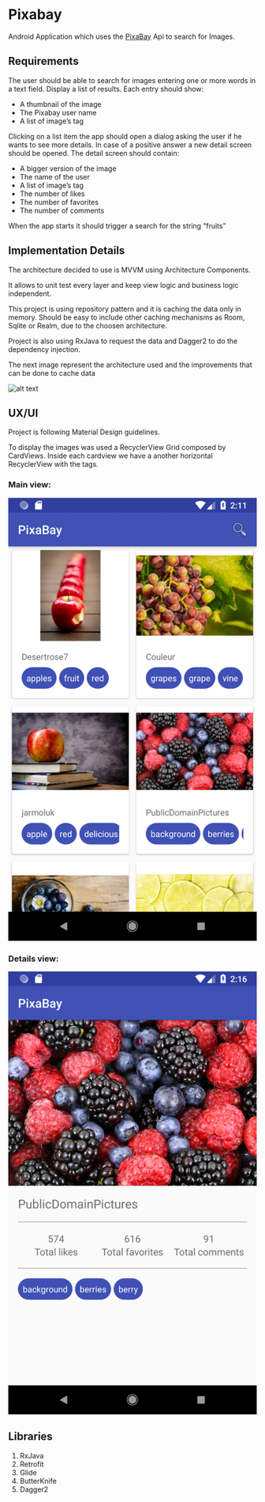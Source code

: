 # Pixabay

Android Application which uses the [PixaBay](https://pixabay.com/en/) Api to search for Images.

## Requirements

The user should be able to search for images entering one or more words in a text field. Display a list of results. Each entry should show:
 * A thumbnail of the image 
 * The Pixabay user name
 * A list of image’s tag

Clicking on a list item the app should open a dialog asking the user if he wants to see more details. In case of a
positive answer a new detail screen should be opened. The detail screen should contain:
 * A bigger version of the image
 * The name of the user
 * A list of image’s tag
 * The number of likes
 * The number of favorites
 * The number of comments

When the app starts it should trigger a search for the string “fruits”



## Implementation Details

The architecture decided to use is MVVM using Architecture Components. 

It allows to unit test every layer and keep view logic and business logic independent.

This project is using repository pattern and it is caching the data only in memory. Should be easy to include other caching mechanisms as Room, Sqlite or Realm, due to the choosen architecture.

Project is also using RxJava to request the data and Dagger2 to do the dependency injection. 

The next image represent the architecture used and the improvements that can be done to cache data

![alt text](https://developer.android.com/topic/libraries/architecture/images/final-architecture.png)


## UX/UI

Project is following Material Design guidelines. 

To display the images was used a RecyclerView Grid composed by CardViews. Inside each cardview we have a another horizontal RecyclerView with the tags.

### Main view:

![Screenshot1](mainView.png)


### Details view:

![Screenshot2](detailView.png)

## Libraries

 1. RxJava
 2. Retrofit
 3. Glide
 4. ButterKnife
 5. Dagger2
 
 

